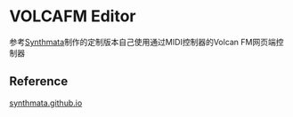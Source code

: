 # VOLCAFM Editor

参考[Synthmata](https://synthmata.com/volca-fm/)制作的定制版本自己使用通过MIDI控制器的Volcan FM网页端控制器

## Reference

[synthmata.github.io](https://github.com/synthmata/synthmata.github.io)
